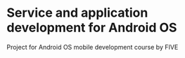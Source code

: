 # Service and application development for Android OS

Project for Android OS mobile development course by FIVE
